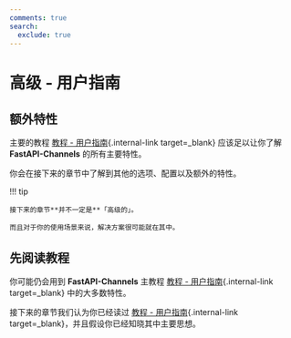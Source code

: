 ```yaml
---
comments: true
search:
  exclude: true
---
```


# 高级 - 用户指南

## 额外特性

主要的教程 [教程 - 用户指南](../tutorial/index.md){.internal-link target=_blank} 应该足以让你了解 **FastAPI-Channels** 的所有主要特性。

你会在接下来的章节中了解到其他的选项、配置以及额外的特性。

!!! tip

    接下来的章节**并不一定是**「高级的」。
    
    而且对于你的使用场景来说，解决方案很可能就在其中。


## 先阅读教程

你可能仍会用到 **FastAPI-Channels** 主教程 [教程 - 用户指南](../tutorial/index.md){.internal-link target=_blank} 中的大多数特性。

接下来的章节我们认为你已经读过 [教程 - 用户指南](../tutorial/index.md){.internal-link target=_blank}，并且假设你已经知晓其中主要思想。
